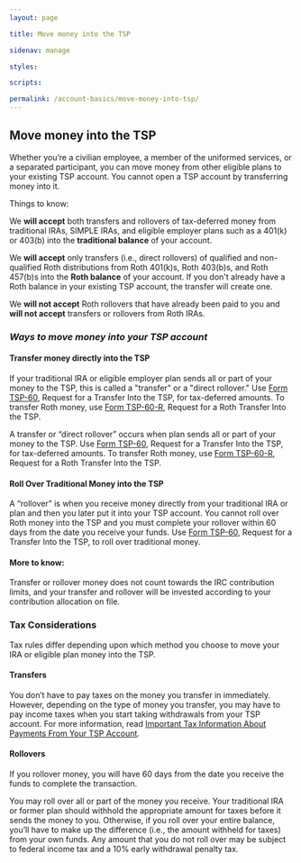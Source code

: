```yaml
---
layout: page

title: Move money into the TSP

sidenav: manage

styles:

scripts:

permalink: /account-basics/move-money-into-tsp/
---
```


## Move money into the TSP

Whether you’re a civilian employee, a member of the uniformed services, or a separated participant, you can move money from other eligible plans to your existing TSP account. You cannot open a TSP account by transferring money into it.

Things to know:

We **will accept** both transfers and rollovers of tax-deferred money from traditional IRAs, SIMPLE IRAs, and eligible employer plans such as a 401(k) or 403(b) into the **traditional balance** of your account.

We **will accept** only transfers (i.e., direct rollovers) of qualified and non-qualified Roth distributions from Roth 401(k)s, Roth 403(b)s, and Roth 457(b)s into the **Roth balance** of your account. If you don't already have a Roth balance in your existing TSP account, the transfer will create one.

We **will not accept** Roth rollovers that have already been paid to you and **will not accept** transfers or rollovers from Roth IRAs.

### *Ways to move money into your TSP account*

#### Transfer money directly into the TSP

  <p>If your traditional IRA or eligible employer plan sends all or part of your money to the TSP, this is called a "transfer" or a "direct rollover." Use <a href="/PDF/forms/tsp-60.pdf" class="pdfLink" title="PDF file opens in new tab">Form TSP-60</a>, <span class="italic">Request for a Transfer Into the TSP</span>, for tax-deferred amounts. To transfer Roth money, use <a href="/PDF/forms/tsp-60-r.pdf" class="pdfLink" title="PDF file opens in new tab">Form TSP-60-R</a>, <span class="italic">Request for a Roth Transfer Into the TSP</span>.</p>

A transfer or “direct rollover” occurs when plan sends all or part of your money to the TSP. Use [Form TSP-60](javascript:void(0)), Request for a Transfer Into the TSP, for tax-deferred amounts. To transfer Roth money, use [Form TSP-60-R](javascript:void(0)), Request for a Roth Transfer Into the TSP.

#### Roll Over Traditional Money into the TSP

A “rollover” is when you receive money directly from your traditional IRA or plan and then you later put it into your TSP account. You cannot roll over Roth money into the TSP and you must complete your rollover within 60 days from the date you receive your funds. Use [Form TSP-60](javascript:void(0)), Request for a Transfer Into the TSP, to roll over traditional money.

#### More to know:
Transfer or rollover money does not count towards the IRC contribution limits, and your transfer and rollover will be invested according to your <span data-term="contribution allocation" class="js-glossary-toggle term term-end">contribution allocation</span> on file.

### Tax Considerations

Tax rules differ depending upon which method you choose to move your IRA or eligible plan money into the TSP.

#### Transfers

You don’t have to pay taxes on the money you transfer in immediately. However, depending on the type of money you transfer, you may have to pay income taxes when you start taking withdrawals from your TSP account. For more information, read [Important Tax Information About Payments From Your TSP Account](javascript:void(0)).

#### Rollovers

If you rollover money, you will have 60 days from the date you receive the funds to complete the transaction.

You may roll over all or part of the money you receive. Your traditional IRA or former plan should withhold the appropriate amount for taxes before it sends the money to you. Otherwise, if you roll over your entire balance, you’ll have to make up the difference (i.e., the amount withheld for taxes) from your own funds. Any amount that you do not roll over may be subject to federal income tax and a 10% early withdrawal penalty tax.


<!-- CONTENT END -->
